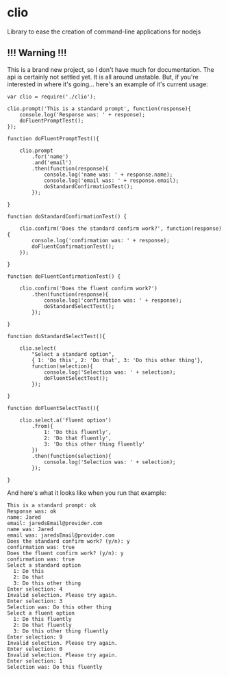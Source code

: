 clio
====

Library to ease the creation of command-line applications for nodejs

!!! Warning !!!
---------------

This is a brand new project, so I don't have much for documentation. The api is certainly not settled yet. It is
all around unstable. But, if you're interested in where it's going... here's an example of it's current usage:


```
var clio = require('./clio');

clio.prompt('This is a standard prompt', function(response){
    console.log('Response was: ' + response);
    doFluentPromptTest();
});

function doFluentPromptTest(){

    clio.prompt
        .for('name')
        .and('email')
        .then(function(response){
            console.log('name was: ' + response.name);
            console.log('email was: ' + response.email);
            doStandardConfirmationTest();
        });
        
}

function doStandardConfirmationTest() {

    clio.confirm('Does the standard confirm work?', function(response){
        console.log('confirmation was: ' + response);
        doFluentConfirmationTest();
    });
    
}

function doFluentConfirmationTest() {

    clio.confirm('Does the fluent confirm work?')
        .then(function(response){
            console.log('confirmation was: ' + response);
            doStandardSelectTest();
        });
        
}

function doStandardSelectTest(){

    clio.select(
        "Select a standard option", 
        { 1: 'Do this', 2: 'Do that', 3: 'Do this other thing'},
        function(selection){
            console.log('Selection was: ' + selection);
            doFluentSelectTest();
        });
        
}

function doFluentSelectTest(){

    clio.select.a('fluent option')
        .from({
            1: 'Do this fluently',
            2: 'Do that fluently',
            3: 'Do this other thing fluently'
        })
        .then(function(selection){
            console.log('Selection was: ' + selection);
        });
    
}
```

And here's what it looks like when you run that example:

```
This is a standard prompt: ok
Response was: ok
name: Jared
email: jaredsEmail@provider.com
name was: Jared
email was: jaredsEmail@provider.com
Does the standard confirm work? (y/n): y
confirmation was: true
Does the fluent confirm work? (y/n): y
confirmation was: true
Select a standard option
  1: Do this
  2: Do that
  3: Do this other thing
Enter selection: 4
Invalid selection. Please try again.
Enter selection: 3
Selection was: Do this other thing
Select a fluent option
  1: Do this fluently
  2: Do that fluently
  3: Do this other thing fluently
Enter selection: 9
Invalid selection. Please try again.
Enter selection: 0
Invalid selection. Please try again.
Enter selection: 1
Selection was: Do this fluently
```
